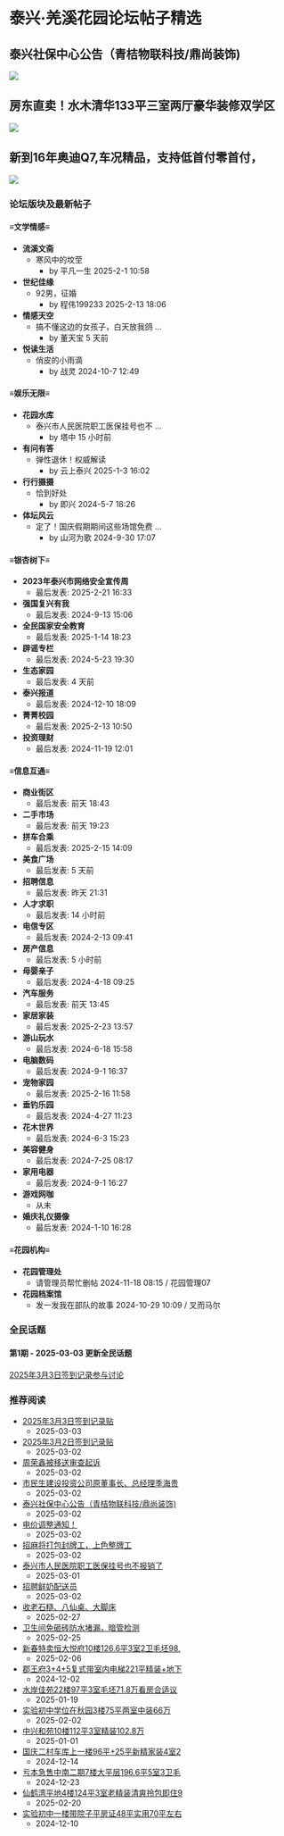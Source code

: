 # 泰兴·羌溪花园论坛帖子精选

## 泰兴社保中心公告（青桔物联科技/鼎尚装饰)
[![](data/attachment/block/5a/5a5dcb684f0cef866663a945fff53525.jpg)](thread-295301-1-1.html)

## 房东直卖！水木清华133平三室两厅豪华装修双学区
[![](data/attachment/block/4c/4c47f4d87a04f6894891fa31cff1af41.jpg)](thread-295293-1-1.html)

## 新到16年奥迪Q7,车况精品，支持低首付零首付，
[![](data/attachment/block/69/69a14f97cacd98d09c993565a45e3941.jpg)](thread-295281-1-1.html)

### 论坛版块及最新帖子

#### ≡文学情感≡
*   **流溪文斋**
    *   寒风中的坟茔
        *   by 平凡一生 2025-2-1 10:58
*   **世纪佳缘**
    *   92男，征婚
        *   by 程伟199233 2025-2-13 18:06
*   **情感天空**
    *   搞不懂这边的女孩子，白天放我鸽 ...
        *   by 董天宝 5 天前
*   **悦读生活**
    *   俏皮的小雨滴
        *   by 战灵 2024-10-7 12:49

#### ≡娱乐无限≡
*   **花园水库**
    *   泰兴市人民医院职工医保挂号也不 ...
        *   by 塔中 15 小时前
*   **有问有答**
    *   弹性退休！权威解读
        *   by 云上泰兴 2025-1-3 16:02
*   **行行摄摄**
    *   恰到好处
        *   by 即兴 2024-5-7 18:26
*   **体坛风云**
    *   定了！国庆假期期间这些场馆免费 ...
        *   by 山河为歌 2024-9-30 17:07

#### ≡银杏树下≡
*   **2023年泰兴市网络安全宣传周**
    *   最后发表: 2025-2-21 16:33
*   **强国复兴有我**
    *   最后发表: 2024-9-13 15:06
*   **全民国家安全教育**
    *   最后发表: 2025-1-14 18:23
*   **辟谣专栏**
    *   最后发表: 2024-5-23 19:30
*   **生态家园**
    *   最后发表: 4 天前
*   **泰兴报道**
    *   最后发表: 2024-12-10 18:09
*   **菁菁校园**
    *   最后发表: 2025-2-13 10:50
*   **投资理财**
    *   最后发表: 2024-11-19 12:01

#### ≡信息互通≡
*   **商业街区**
    *   最后发表: 前天 18:43
*   **二手市场**
    *   最后发表: 前天 19:23
*   **拼车合乘**
    *   最后发表: 2025-2-15 14:09
*   **美食广场**
    *   最后发表: 5 天前
*   **招聘信息**
    *   最后发表: 昨天 21:31
*   **人才求职**
    *   最后发表: 14 小时前
*   **电信专区**
    *   最后发表: 2024-2-13 09:41
*   **房产信息**
    *   最后发表: 5 小时前
*   **母婴亲子**
    *   最后发表: 2024-4-18 09:25
*   **汽车服务**
    *   最后发表: 前天 13:45
*   **家居家装**
    *   最后发表: 2025-2-23 13:57
*   **游山玩水**
    *   最后发表: 2024-6-18 15:58
*   **电脑数码**
    *   最后发表: 2024-9-1 16:37
*   **宠物家园**
    *   最后发表: 2025-2-16 11:58
*   **垂钓乐园**
    *   最后发表: 2024-4-27 11:23
*   **花木世界**
    *   最后发表: 2024-6-3 15:23
*   **美容健身**
    *   最后发表: 2024-7-25 08:17
*   **家用电器**
    *   最后发表: 2024-9-1 16:27
*   **游戏网咖**
    *   从未
*   **婚庆礼仪摄像**
    *   最后发表: 2024-1-10 16:28

#### ≡花园机构≡
*   **花园管理处**
    *   请管理员帮忙删帖 2024-11-18 08:15 / 花园管理07
*   **花园档案馆**
    *   发一发我在部队的故事 2024-10-29 10:09 / 叉而马尔

### 全民话题

#### 第1期 - 2025-03-03 更新全民话题
[2025年3月3日签到记录参与讨论](thread-295306-1-1.html)

### 推荐阅读

*   [2025年3月3日签到记录贴](thread-295306-1-1.html)
    *   2025-03-03
*   [2025年3月2日签到记录贴](thread-295295-1-1.html)
    *   2025-03-02
*   [周荣鑫被移送审查起诉](thread-295303-1-1.html)
    *   2025-03-02
*   [市民生建设投资公司原董事长、总经理季海贵](thread-295302-1-1.html)
    *   2025-03-02
*   [泰兴社保中心公告（青桔物联科技/鼎尚装饰)](thread-295301-1-1.html)
    *   2025-03-02
*   [电价调整通知！](thread-295300-1-1.html)
    *   2025-03-02
*   [招麻将打包封牌工，上色整牌工](thread-295299-1-1.html)
    *   2025-03-02
*   [泰兴市人民医院职工医保挂号也不报销了](thread-295275-1-1.html)
    *   2025-03-01
*   [招聘鲜奶配送员](thread-295298-1-1.html)
    *   2025-03-02
*   [收老石糙、八仙桌、大脚床](thread-295249-1-1.html)
    *   2025-02-27
*   [卫生间免砸砖防水堵漏，暗管检测](thread-295189-1-1.html)
    *   2025-02-25
*   [新春特卖恒大悦府10楼126.6平3室2卫毛坯98.](thread-294925-1-1.html)
    *   2025-02-06
*   [郡王府3+4+5复式带室内电梯221平精装+地下](thread-294417-1-1.html)
    *   2024-12-02
*   [水岸佳苑22楼97平3室毛坯71.8万看房合适议](thread-294789-1-1.html)
    *   2025-01-19
*   [实验初中学位在秋园3楼75平两室中装66万](thread-294856-1-1.html)
    *   2025-02-02
*   [中兴和苑10楼112平3室精装102.8万](thread-294643-1-1.html)
    *   2025-01-01
*   [国庆二村车库上一楼96平+25平新精家装4室2](thread-294508-1-1.html)
    *   2024-12-14
*   [亏本急售中南二期7楼大平层196.6平5室3卫毛](thread-294558-1-1.html)
    *   2024-12-23
*   [仙鹤湾平地4楼124平3室老精装清爽拎包即住9](thread-295122-1-1.html)
    *   2025-02-20
*   [实验初中一楼带院子平房证48平实用70平左右](thread-294474-1-1.html)
    *   2024-12-10
